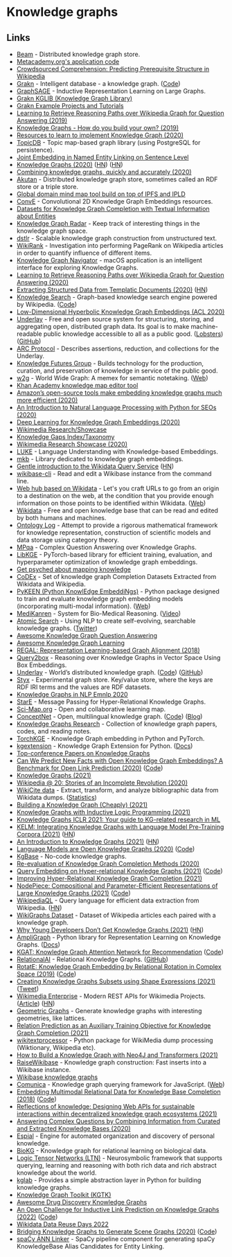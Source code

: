 # Knowledge graphs

## Links

- [Beam](https://github.com/eBay/beam) - Distributed knowledge graph store.
- [Metacademy.org's application code](https://github.com/metacademy/metacademy-application)
- [Crowdsourced Comprehension: Predicting Prerequisite Structure in Wikipedia](http://talukdar.net/papers/crowdcomp-bea7.pdf)
- [Grakn](https://grakn.ai/) - Intelligent database - a knowledge graph. ([Code](https://github.com/graknlabs/grakn))
- [GraphSAGE](http://snap.stanford.edu/graphsage/) - Inductive Representation Learning on Large Graphs.
- [Grakn KGLIB (Knowledge Graph Library)](https://github.com/graknlabs/kglib)
- [Grakn Example Projects and Tutorials](https://github.com/graknlabs/examples)
- [Learning to Retrieve Reasoning Paths over Wikipedia Graph for Question Answering (2019)](https://arxiv.org/abs/1911.10470)
- [Knowledge Graphs - How do you build your own? (2019)](https://www.reddit.com/r/MachineLearning/comments/bd4zrl/d_knowledge_graphs_how_do_you_build_your_own/)
- [Resources to learn to implement Knowledge Graph (2020)](https://www.reddit.com/r/MachineLearning/comments/et705g/r_p_resources_to_learn_to_implement_knowledge/)
- [TopicDB](https://github.com/brettkromkamp/topic-db) - Topic map-based graph library (using PostgreSQL for persistence).
- [Joint Embedding in Named Entity Linking on Sentence Level](https://arxiv.org/pdf/2002.04936.pdf)
- [Knowledge Graphs (2020)](https://arxiv.org/abs/2003.02320) ([HN](https://news.ycombinator.com/item?id=22504133)) ([HN](https://news.ycombinator.com/item?id=28953155))
- [Combining knowledge graphs, quickly and accurately (2020)](https://www.amazon.science/blog/combining-knowledge-graphs-quickly-and-accurately)
- [Akutan](https://github.com/eBay/akutan) - Distributed knowledge graph store, sometimes called an RDF store or a triple store.
- [Global domain mind map tool build on top of IPFS and IPLD](https://github.com/interplanetarymindmap/mind-map)
- [ConvE](https://github.com/TimDettmers/ConvE) - Convolutional 2D Knowledge Graph Embeddings resources.
- [Datasets for Knowledge Graph Completion with Textual Information about Entities](https://github.com/villmow/datasets_knowledge_embedding)
- [Knowledge Graph Radar](https://github.com/brettkromkamp/knowledge-graph-radar) - Keep track of interesting things in the knowledge graph space.
- [dstlr](https://github.com/dstlry/dstlr) - Scalable knowledge graph construction from unstructured text.
- [WikiRank](https://github.com/turtlesoupy/WikiRank) - Investigation into performing PageRank on Wikipedia articles in order to quantify influence of different items.
- [Knowledge Graph Navigator](http://knowledgegraphnavigator.com/) - macOS application is an intelligent interface for exploring Knowledge Graphs.
- [Learning to Retrieve Reasoning Paths over Wikipedia Graph for Question Answering (2020)](https://arxiv.org/abs/1911.10470)
- [Extracting Structured Data from Templatic Documents (2020)](https://ai.googleblog.com/2020/06/extracting-structured-data-from.html) ([HN](https://news.ycombinator.com/item?id=23502131))
- [Knowledge Search](http://knowledgesearch.us/) - Graph-based knowledge search engine powered by Wikipedia. ([Code](https://github.com/marksibrahim/knowledge_search))
- [Low-Dimensional Hyperbolic Knowledge Graph Embeddings (ACL 2020)](https://www.youtube.com/watch?v=Yf03-CBYKe4)
- [Underlay](https://www.underlay.org/) - Free and open source system for structuring, storing, and aggregating open, distributed graph data. Its goal is to make machine-readable public knowledge accessible to all as a public good. ([Lobsters](https://lobste.rs/s/toc0px/underlay_world_s_distributed_knowledge)) ([GitHub](https://github.com/underlay))
- [ARC Protocol](https://github.com/underlay/arc-protocol) - Describes assertions, reduction, and collections for the Underlay.
- [Knowledge Futures Group](https://www.knowledgefutures.org/) - Builds technology for the production, curation, and preservation of knowledge in service of the public good.
- [w2g](https://github.com/w2g/w2g) - World Wide Graph: A memex for semantic notetaking. ([Web](https://graph.global/?id=))
- [Khan Academy knowledge map editor tool](https://github.com/beneater/kmap-editor)
- [Amazon’s open-source tools make embedding knowledge graphs much more efficient (2020)](https://www.amazon.science/blog/amazons-open-source-tools-make-embedding-knowledge-graphs-much-more-efficient)
- [An Introduction to Natural Language Processing with Python for SEOs (2020)](https://www.searchenginejournal.com/natural-language-processing-python-seo/377051/)
- [Deep Learning for Knowledge Graph Embeddings (2020)](https://cxlabs.sap.com/2020/08/31/deep-learning-for-knowledge-graph-embeddings/)
- [Wikimedia Research/Showcase](https://www.mediawiki.org/wiki/Wikimedia_Research/Showcase)
- [Knowledge Gaps Index/Taxonomy](https://meta.wikimedia.org/wiki/Research:Knowledge_Gaps_Index/Taxonomy)
- [Wikimedia Research Showcase (2020)](https://www.youtube.com/watch?v=GJDsKPsz64o)
- [LUKE](https://github.com/studio-ousia/luke) - Language Understanding with Knowledge-based Embeddings.
- [mkb](https://github.com/raphaelsty/mkb) - Library dedicated to knowledge graph embeddings.
- [Gentle introduction to the Wikidata Query Service](https://www.wikidata.org/wiki/Wikidata:SPARQL_query_service/A_gentle_introduction_to_the_Wikidata_Query_Service#A_gentle_introduction_to_the_Wikidata_Query_Service) ([HN](https://news.ycombinator.com/item?id=24823074))
- [wikibase-cli](https://github.com/maxlath/wikibase-cli) - Read and edit a Wikibase instance from the command line.
- [Web hub based on Wikidata](https://github.com/maxlath/hub) - Let's you craft URLs to go from an origin to a destination on the web, at the condition that you provide enough information on those points to be identified within Wikidata. ([Web](https://hub.toolforge.org/))
- [Wikidata](https://www.wikidata.org/wiki/Wikidata:Main_Page) - Free and open knowledge base that can be read and edited by both humans and machines.
- [Ontology Log](https://en.wikipedia.org/wiki/Olog) - Attempt to provide a rigorous mathematical framework for knowledge representation, construction of scientific models and data storage using category theory.
- [MPqa](https://github.com/svakulenk0/KBQA) - Complex Question Answering over Knowledge Graphs.
- [LibKGE](https://github.com/uma-pi1/kge) - PyTorch-based library for efficient training, evaluation, and hyperparameter optimization of knowledge graph embeddings.
- [Get psyched about mapping knowledge](https://github.com/synchrony/smsn-why)
- [CoDEx](https://github.com/tsafavi/codex) - Set of knowledge graph Completion Datasets Extracted from Wikidata and Wikipedia.
- [PyKEEN (Python KnowlEdge EmbeddiNgs)](https://github.com/pykeen/pykeen) - Python package designed to train and evaluate knowledge graph embedding models (incorporating multi-modal information). ([Web](https://pykeen.github.io/))
- [MediKanren](https://github.com/webyrd/mediKanren) - System for Bio-Medical Reasoning. ([Video](https://www.youtube.com/watch?v=d-Klzumjulo))
- [Atomic Search](https://atomicsearchinc.com/) - Using NLP to create self-evolving, searchable knowledge graphs. ([Twitter](https://twitter.com/atomicsearchinc))
- [Awesome Knowledge Graph Question Answering](https://github.com/BshoterJ/awesome-kgqa)
- [Awesome Knowledge Graph Learning](https://github.com/BrambleXu/knowledge-graph-learning)
- [REGAL: Representation Learning-based Graph Alignment (2018)](https://github.com/GemsLab/REGAL)
- [Query2box](https://github.com/hyren/query2box) - Reasoning over Knowledge Graphs in Vector Space Using Box Embeddings.
- [Underlay](https://www.underlay.org/) - World’s distributed knowledge graph. ([Code](https://github.com/underlay/overview)) ([GitHub](https://github.com/underlay))
- [Styx](https://github.com/underlay/styx) - Experimental graph store. Key/value store, where the keys are RDF IRI terms and the values are RDF datasets.
- [Knowledge Graphs in NLP Emnlp 2020](https://mgalkin.medium.com/knowledge-graphs-in-nlp-emnlp-2020-2f98ec527738)
- [StarE](https://github.com/migalkin/StarE) - Message Passing for Hyper-Relational Knowledge Graphs.
- [Sci-Map.org](https://sci-map.org/) - Open and collaborative learning map.
- [ConceptNet](http://www.conceptnet.io/) - Open, multilingual knowledge graph. ([Code](https://github.com/commonsense/conceptnet5)) ([Blog](https://blog.conceptnet.io/))
- [Knowledge Graphs Research](https://github.com/shaoxiongji/knowledge-graphs) - Collection of knowledge graph papers, codes, and reading notes.
- [TorchKGE](https://github.com/torchkge-team/torchkge) - Knowledge Graph embedding in Python and PyTorch.
- [kgextension](https://github.com/om-hb/kgextension) - Knowledge Graph Extension for Python. ([Docs](https://kgextension.readthedocs.io/en/latest/))
- [Top-conference Papers on Knowledge Graphs](https://github.com/wds-seu/Knowledge-Graph-Publications)
- [Can We Predict New Facts with Open Knowledge Graph Embeddings? A Benchmark for Open Link Prediction (2020)](https://www.aclweb.org/anthology/2020.acl-main.209/) ([Code](https://github.com/samuelbroscheit/open_knowledge_graph_embeddings))
- [Knowledge Graphs (2021)](https://cacm.acm.org/magazines/2021/3/250711-knowledge-graphs/fulltext)
- [Wikipedia @ 20: Stories of an Incomplete Revolution (2020)](https://direct.mit.edu/books/book/4956/Wikipedia-20Stories-of-an-Incomplete-Revolution)
- [WikiCite data](https://github.com/wikicite/wikicite-data) - Extract, transform, and analyze bibliographic data from Wikidata dumps. ([Statistics](http://wikicite.org/statistics.html))
- [Building a Knowledge Graph (Cheaply) (2021)](https://neeva.co/blog/building-a-kg-on-the-cheap)
- [Knowledge Graphs with Inductive Logic Programming (2021)](https://blogs.sap.com/2021/05/06/knowledge-graphs-with-inductive-logic-programming-on-cml21/)
- [Knowledge Graphs ICLR 2021: Your guide to KG-related research in ML](https://mgalkin.medium.com/knowledge-graphs-iclr-2021-6e0b52c80686)
- [KELM: Integrating Knowledge Graphs with Language Model Pre-Training Corpora (2021)](https://ai.googleblog.com/2021/05/kelm-integrating-knowledge-graphs-with.html) ([HN](https://news.ycombinator.com/item?id=27233470))
- [An Introduction to Knowledge Graphs (2021)](http://ai.stanford.edu/blog/introduction-to-knowledge-graphs/) ([HN](https://news.ycombinator.com/item?id=27245696))
- [Language Models are Open Knowledge Graphs (2020)](https://arxiv.org/abs/2010.11967) ([Code](https://github.com/theblackcat102/language-models-are-knowledge-graphs-pytorch))
- [KgBase](https://www.kgbase.com/) - No-code knowledge graphs.
- [Re-evaluation of Knowledge Graph Completion Methods (2020)](https://github.com/svjan5/kg-reeval)
- [Query Embedding on Hyper-relational Knowledge Graphs (2021)](https://arxiv.org/abs/2106.08166) ([Code](https://github.com/DimitrisAlivas/StarQE))
- [Improving Hyper-Relational Knowledge Graph Completion (2021)](https://arxiv.org/abs/2104.08167)
- [NodePiece: Compositional and Parameter-Efficient Representations of Large Knowledge Graphs (2021)](https://arxiv.org/abs/2106.12144) ([Code](https://github.com/migalkin/NodePiece))
- [WikipediaQL](https://github.com/zverok/wikipedia_ql) - Query language for efficient data extraction from Wikipedia. ([HN](https://news.ycombinator.com/item?id=27738969))
- [WikiGraphs Dataset](https://paperswithcode.com/dataset/wikigraphs) - Dataset of Wikipedia articles each paired with a knowledge graph.
- [Why Young Developers Don’t Get Knowledge Graphs (2021)](https://www.datanami.com/2021/07/30/why-young-developers-dont-get-knowledge-graphs/) ([HN](https://news.ycombinator.com/item?id=28026091))
- [AmpliGraph](https://github.com/Accenture/AmpliGraph) - Python library for Representation Learning on Knowledge Graphs. ([Docs](https://docs.ampligraph.org/))
- [KGAT: Knowledge Graph Attention Network for Recommendation](https://arxiv.org/abs/1905.07854) ([Code](https://github.com/LunaBlack/KGAT-pytorch))
- [RelationalAI](https://www.relational.ai/) - Relational Knowledge Graphs. ([GitHub](https://github.com/RelationalAI-oss))
- [RotatE: Knowledge Graph Embedding by Relational Rotation in Complex Space (2019)](https://openreview.net/forum?id=HkgEQnRqYQ) ([Code](https://github.com/DeepGraphLearning/KnowledgeGraphEmbedding))
- [Creating Knowledge Graphs Subsets using Shape Expressions (2021)](https://arxiv.org/abs/2110.11709) ([Tweet](https://twitter.com/andrawaag/status/1452933423148978180))
- [Wikimedia Enterprise](https://enterprise.wikimedia.com/) - Modern REST APIs for Wikimedia Projects. ([Article](https://wikimediafoundation.org/news/2021/10/25/wikimedia-foundation-launches-wikimedia-enterprise-the-new-opt-in-product-for-companies-and-organizations-to-easily-reuse-content-from-wikipedia-and-wikimedia-projects/)) ([HN](https://news.ycombinator.com/item?id=29014523))
- [Geometric Graphs](https://github.com/cthoyt/geometric-graphs) - Generate knowledge graphs with interesting geometries, like lattices.
- [Relation Prediction as an Auxiliary Training Objective for Knowledge Graph Completion (2021)](https://github.com/facebookresearch/ssl-relation-prediction)
- [wikitextprocessor](https://github.com/tatuylonen/wikitextprocessor) - Python package for WikiMedia dump processing (Wiktionary, Wikipedia etc).
- [How to Build a Knowledge Graph with Neo4J and Transformers (2021)](https://walidamamou.medium.com/how-to-build-a-knowledge-graph-with-neo4j-and-transformers-72b9471d6969)
- [RaiseWikibase](https://github.com/UB-Mannheim/RaiseWikibase) - Knowledge graph construction: Fast inserts into a Wikibase instance.
- [Wikibase knowledge graphs](https://github.com/shigapov/wikibase-knowledge-graphs)
- [Comunica](https://github.com/comunica/comunica) - Knowledge graph querying framework for JavaScript. ([Web](https://comunica.dev/))
- [Embedding Multimodal Relational Data for Knowledge Base Completion (2018)](https://arxiv.org/abs/1809.01341) ([Code](https://github.com/pouyapez/mkbe))
- [Reflections of knowledge: Designing Web APIs for sustainable interactions within decentralized knowledge graph ecosystems (2021)](https://ruben.verborgh.org/blog/2021/12/23/reflections-of-knowledge/)
- [Answering Complex Questions by Combining Information from Curated and Extracted Knowledge Bases (2020)](https://aclanthology.org/2020.nli-1.1/)
- [Espial](https://github.com/Uzay-G/espial) - Engine for automated organization and discovery of personal knowledge.
- [BioKG](https://github.com/dsi-bdi/biokg) - Knowledge graph for relational learning on biological data.
- [Logic Tensor Networks (LTN)](https://github.com/logictensornetworks/logictensornetworks) - Neurosymbolic framework that supports querying, learning and reasoning with both rich data and rich abstract knowledge about the world.
- [kglab](https://github.com/DerwenAI/kglab) - Provides a simple abstraction layer in Python for building knowledge graphs.
- [Knowledge Graph Toolkit (KGTK)](https://github.com/usc-isi-i2/kgtk)
- [Awesome Drug Discovery Knowledge Graphs](https://github.com/AstraZeneca/awesome-drug-discovery-knowledge-graphs)
- [An Open Challenge for Inductive Link Prediction on Knowledge Graphs (2022)](https://arxiv.org/abs/2203.01520) ([Code](https://github.com/pykeen/ilpc2022))
- [Wikidata Data Reuse Days 2022](https://diff.wikimedia.org/event/wikidata-data-reuse-days-2022/)
- [Bridging Knowledge Graphs to Generate Scene Graphs (2020)](https://arxiv.org/abs/2001.02314) ([Code](https://github.com/alirezazareian/gbnet))
- [spaCy ANN Linker](https://github.com/microsoft/spacy-ann-linker) - SpaCy pipeline component for generating spaCy KnowledgeBase Alias Candidates for Entity Linking.
